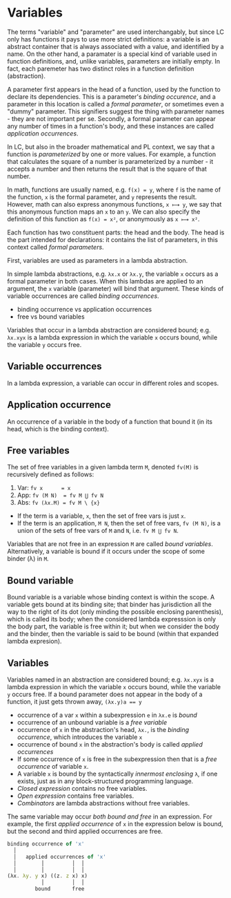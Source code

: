 # Variables

The terms "variable" and "parameter" are used interchangably, but since LC only has functions it pays to use more strict definitions: a variable is an abstract container that is always associated with a value, and identified by a name. On the other hand, a paramater is a special kind of variable used in function definitions, and, unlike variables, parameters are initially empty. In fact, each paremeter has two distinct roles in a function definition (abstraction).

A parameter first appears in the head of a function, used by the function to declare its dependencies. This is a parameter's *binding occurence*, and a parameter in this location is called a *formal parameter*, or sometimes even a "dummy" parameter. This signifiers suggest the thing with parameter names - they are not important per se. Secondly, a formal parameter can appear any number of times in a function's body, and these instances are called *application occurrences*.

In LC, but also in the broader mathematical and PL context, we say that a function is *parameterized* by one or more values. For example, a function that calculates the square of a number is parameterized by a number - it accepts a number and then returns the result that is the square of that number.

In math, functions are usually named, e.g. `f(x) = y`, where `f` is the name of the function, `x` is the formal parameter, and `y` represents the result. However, math can also express anonymous functions, `x ⟼ y`, we say that this anonymous function maps an `x` to an `y`. We can also specify the definition of this function as `f(x) = x²`, or anonymously as `x ⟼ x²`.

Each function has two constituent parts: the head and the body. The head is the part intended for declarations: it contains the list of parameters, in this context called *formal parameters*.

First, variables are used as parameters in a lambda abstraction. 

In simple lambda abstractions, e.g. `λx.x` or `λx.y`, the variable `x` occurs as a formal parameter in both cases. When this lambdas are applied to an argument, the `x` variable (parameter) will bind that argument. These kinds of variable occurrences are called *binding occurrences*.

- binding occurrence vs application occurrences
- free vs bound variables

Variables that occur in a lambda abstraction are considered bound; e.g. `λx.xyx` is a lambda expression in which the variable `x` occurs bound, while the variable `y` occurs free.

## Variable occurrences

In a lambda expression, a variable can occur in different roles and scopes.

## Application occurrence

An occurrence of a variable in the body of a function that bound it (in its head, which is the binding context).

## Free variables

The set of free variables in a given lambda term `M`, denoted `fv(M)` is recursively defined as follows:
1. Var: `fv x      = x`
2. App: `fv (M N)  = fv M ⋃ fv N`
3. Abs: `fv (λx.M) = fv M \ {x}`

- If the term is a variable, `x`, then the set of free vars is just `x`.
- If the term is an application, `M N`, then the set of free vars, `fv (M N)`, is a union of the sets of free vars of `M` and `N`, i.e. `fv M ⋃ fv N`.

Variables that are not free in an expression `M` are called *bound variables*. Alternatively, a variable is bound if it occurs under the scope of some binder (λ) in `M`.

## Bound variable

Bound variable is a variable whose binding context is within the scope. A variable gets bound at its binding site; that binder has jurisdiction all the way to the right of its dot (only minding the possible enclosing parenthesis), which is called its body; when the considered lambda expresssion is only the body part, the variable is free within it; but when we consider the body and the binder, then the variable is said to be bound (within that expanded lambda expresion).

## Variables

Variables named in an abstraction are considered bound; e.g. `λx.xyx` is a lambda expression in which the variable `x` occurs bound, while the variable `y` occurs free. If a bound parameter does not appear in the body of a function, it just gets thrown away, `(λx.y)a == y`

- occurrence of a var `x` within a subexpression `e` in `λx.e` is *bound*
- occurrence of an unbound variable is a *free variable*
- occurrence of `x` in the abstraction's head, `λx.`, is the *binding occurrence*, which introduces the variable `x`
- occurrence of bound `x` in the abstraction's body is called *applied occurrences*
- If some occurrence of `x` is free in the subexpression then that is a *free occurrence* of variable `x`.
- A variable `x` is bound by the syntactically *innermost enclosing* `λ`, if one exists, just as in any block-structured programming language.
- *Closed expression* contains no free variables.
- *Open expression* contains free variables.
- *Combinators* are lambda abstractions without free variables.


The same variable may occur *both bound and free* in an expression. For example, the first *applied occurrence* of `x` in the expression below is bound, but the second and third applied occurrences are free.

```js
binding occurrence of 'x'
  │
  │   applied occurrences of 'x'
  │        │         │  │
  │        │         │  │
(λx. λy. y x) ((z. z x) x)
           │         │  │
         bound       free
```
